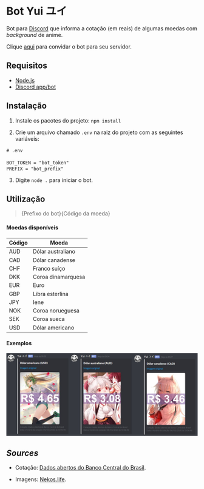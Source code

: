 # Bot Yui ユイ

Bot para [Discord](https://discordapp.com/) que informa a cotação (em reais) de algumas moedas com *background* de anime.

Clique [aqui](https://discordapp.com/api/oauth2/authorize?client_id=510838424161353731&permissions=149504&scope=bot) para convidar o bot para seu servidor.

## Requisitos

- [Node.js](https://nodejs.org/en/)
- [Discord app/bot](https://discordapp.com/developers/applications)

## Instalação

1) Instale os pacotes do projeto: `npm install`

2) Crie um arquivo chamado `.env` na raiz do projeto com as seguintes variáveis:
```
# .env

BOT_TOKEN = "bot_token"
PREFIX = "bot_prefix"
```

3) Digite `node .` para iniciar o bot.

## Utilização

> {Prefixo do bot}{Código da moeda}

#### Moedas disponíveis

| Código | Moeda |
| --- | --- |
| AUD | Dólar australiano |
| CAD | Dólar canadense |
| CHF | Franco suíço |
| DKK | Coroa dinamarquesa |
| EUR | Euro |
| GBP | Libra esterlina |
| JPY | Iene |
| NOK | Coroa norueguesa |
| SEK | Coroa sueca |
| USD | Dólar americano |

#### Exemplos

![](./assets/example.jpeg)

## *Sources*

- Cotação: [Dados abertos do Banco Central do Brasil](https://dadosabertos.bcb.gov.br/dataset/dolar-americano-usd-todos-os-boletins-diarios).

- Imagens: [Nekos.life](https://github.com/Nekos-life/nekos-dot-life).
